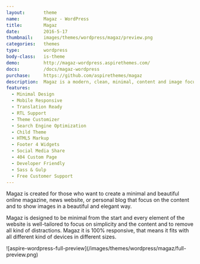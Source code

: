 ```yaml
---
layout:       theme
name:         Magaz - WordPress
title:        Magaz
date:         2016-5-17
thumbnail:    images/themes/wordpress/magaz/preview.png
categories:   themes
type:         wordpress
body-class:   is-theme
demo:         http://magaz-wordpress.aspirethemes.com/
docs:         /docs/magaz-wordpress
purchase:     https://github.com/aspirethemes/magaz
description:  Magaz is a modern, clean, minimal, content and image focus theme for WordPress.
features:
  - Minimal Design
  - Mobile Responsive
  - Translation Ready
  - RTL Support
  - Theme Customizer
  - Search Engine Optimization
  - Child Theme
  - HTML5 Markup
  - Footer 4 Widgets
  - Social Media Share
  - 404 Custom Page
  - Developer Friendly
  - Sass & Gulp
  - Free Customer Support
---
```


Magaz is created for those who want to create a minimal and beautiful online magazine, news website, or personal blog that focus on the content and to show images in a beautiful and elegant way.

Magaz is designed to be minimal from the start and every element of the website is well-tailored to focus on simplicity and the content and to remove all kind of distractions. Magaz it is 100% responsive, that means it fits with all different kind of devices in different sizes.

<div class="darker-bg-image-wrap" markdown='1'>
  ![aspire-wordpress-full-preview](/images/themes/wordpress/magaz/full-preview.png)
</div>